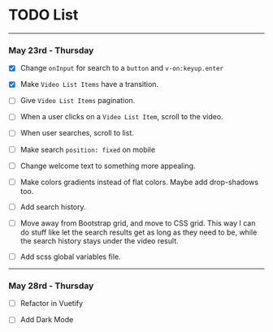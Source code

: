 # TODO List

---

### May 23rd - Thursday

- [x] Change `onInput` for search to a `button` and `v-on:keyup.enter`

- [x] Make `Video List Items` have a transition.

- [ ] Give `Video List Items` pagination.

- [ ] When a user clicks on a `Video List Item`, scroll to the video.

- [ ] When user searches, scroll to list.

- [ ] Make search `position: fixed` on mobile

- [ ] Change welcome text to something more appealing.

- [ ] Make colors gradients instead of flat colors. Maybe add drop-shadows too.

- [ ] Add search history.

- [ ] Move away from Bootstrap grid, and move to CSS grid. This way I can do stuff like let the search results get as long as they need to be, while the search history stays under the video result.

- [ ] Add scss global variables file.

---

### May 28rd - Thursday

- [ ] Refactor in Vuetify

- [ ] Add Dark Mode
